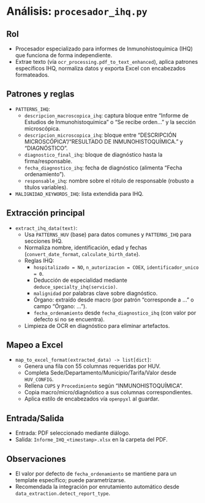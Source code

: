 # Análisis: `procesador_ihq.py`

## Rol
- Procesador especializado para informes de Inmunohistoquímica (IHQ) que funciona de forma independiente.
- Extrae texto (vía `ocr_processing.pdf_to_text_enhanced`), aplica patrones específicos IHQ, normaliza datos y exporta Excel con encabezados formateados.

## Patrones y reglas
- `PATTERNS_IHQ`:
  - `descripcion_macroscopica_ihq`: captura bloque entre “Informe de Estudios de Inmunohistoquímica” o “Se recibe orden…” y la sección microscópica.
  - `descripcion_microscopica_ihq`: bloque entre “DESCRIPCIÓN MICROSCÓPICA”/“RESULTADO DE INMUNOHISTOQUÍMICA.” y “DIAGNÓSTICO”.
  - `diagnostico_final_ihq`: bloque de diagnóstico hasta la firma/responsable.
  - `fecha_diagnostico_ihq`: fecha de diagnóstico (alimenta “Fecha ordenamiento”).
  - `responsable_ihq`: nombre sobre el rótulo de responsable (robusto a títulos variables).
- `MALIGNIDAD_KEYWORDS_IHQ`: lista extendida para IHQ.

## Extracción principal
- `extract_ihq_data(text)`:
  - Usa `PATTERNS_HUV` (base) para datos comunes y `PATTERNS_IHQ` para secciones IHQ.
  - Normaliza nombre, identificación, edad y fechas (`convert_date_format`, `calculate_birth_date`).
  - Reglas IHQ:
    - `hospitalizado = NO`, `n_autorizacion = COEX`, `identificador_unico = 0`.
    - Deducción de especialidad mediante `deduce_specialty_ihq(servicio)`.
    - `malignidad` por palabras clave sobre diagnóstico.
    - Órgano: extraído desde macro (por patrón “corresponde a …” o campo “Órgano: …”).
    - `fecha_ordenamiento` desde `fecha_diagnostico_ihq` (con valor por defecto si no se encuentra).
  - Limpieza de OCR en diagnóstico para eliminar artefactos.

## Mapeo a Excel
- `map_to_excel_format(extracted_data) -> list[dict]`:
  - Genera una fila con 55 columnas requeridas por HUV.
  - Completa Sede/Departamento/Municipio/Tarifa/Valor desde `HUV_CONFIG`.
  - Rellena `CUPS` y `Procedimiento` según “INMUNOHISTOQUÍMICA”.
  - Copia macro/micro/diagnóstico a sus columnas correspondientes.
  - Aplica estilo de encabezados vía `openpyxl` al guardar.

## Entrada/Salida
- Entrada: PDF seleccionado mediante diálogo.
- Salida: `Informe_IHQ_<timestamp>.xlsx` en la carpeta del PDF.

## Observaciones
- El valor por defecto de `fecha_ordenamiento` se mantiene para un template específico; puede parametrizarse.
- Recomendada la integración por enrutamiento automático desde `data_extraction.detect_report_type`.
